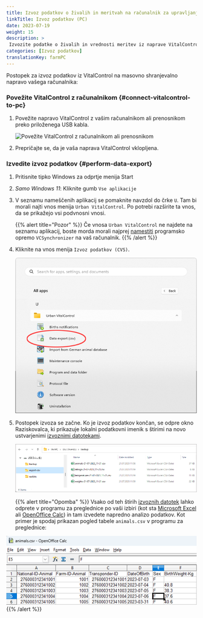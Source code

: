 ```yaml
---
title: Izvoz podatkov o živalih in meritvah na računalnik za upravljanje kmetije
linkTitle: Izvoz podatkov (PC)
date: 2023-07-19
weight: 15
description: >
 Izvozite podatke o živalih in vrednosti meritev iz naprave VitalControl v več CVS datotek
categories: [Izvoz podatkov]
translationKey: farmPC
---
```

Postopek za izvoz podatkov iz VitalControl na masovno shranjevalno napravo vašega računalnika:

### Povežite VitalControl z računalnikom {#connect-vitalcontrol-to-pc}

1. Povežite napravo VitalControl z vašim računalnikom ali prenosnikom preko priloženega USB kabla.

   ![Povežite VitalControl z računalnikom ali prenosnikom](/images/synchronisation/connect-to-pc.svg "Povežite VitalControl z računalnikom")

1. Prepričajte se, da je vaša naprava VitalControl vklopljena.

### Izvedite izvoz podatkov {#perform-data-export}

1. Pritisnite tipko Windows za odprtje menija Start

1. *Samo Windows 11*: Kliknite gumb `Vse aplikacije`

1. V seznamu nameščenih aplikacij se pomaknite navzdol do črke `U`. Tam bi morali najti vnos menija `Urban VitalControl`. Po potrebi razširite ta vnos, da se prikažejo vsi podvnosni vnosi.

   {{% alert title="Pozor" %}}
Če vnosa `Urban VitalControl` ne najdete na seznamu aplikacij, boste morda morali najprej [namestiti](../vcsynchronizer/installation/) programsko opremo `VCSynchronizer` na vaš računalnik.
   {{% /alert %}}

1. Kliknite na vnos menija `Izvoz podatkov (CVS)`.

   ![Windows Start meni, vnos menija za Urban VitalControl (VCSynchronizer)](../vcsynchronizer/images/data-export/data-export.png "Windows start meni, VitalControl")

1. Postopek izvoza se začne. Ko je izvoz podatkov končan, se odpre okno Raziskovalca, ki prikazuje lokalni podatkovni imenik s štirimi na novo ustvarjenimi [izvoznimi datotekami](../../data-export/export-files/).

   ![Lokalni podatkovni imenik z izvoznimi datotekami](../../data-export/images/export-files.png "Izvozne datoteke, lokalno shranjene")

   {{% alert title="Opomba" %}}
  Vsako od teh štirih [izvoznih datotek](../../data-export/export-files/) lahko odprete v programu za preglednice po vaši izbiri (kot sta [Microsoft Excel](https://products.office.com/excel) ali [OpenOffice Calc](https://www.openoffice.org/)) in tam izvedete napredno analizo podatkov. Kot primer je spodaj prikazan pogled tabele `animals.csv` v programu za preglednice:


  ![Izvožena tabela podatkov o živalih odprta v pregledniški programski opremi](../../data-export/images/animals.png "Pregledniška programska oprema s podatki o živalih")
   {{% /alert %}}
